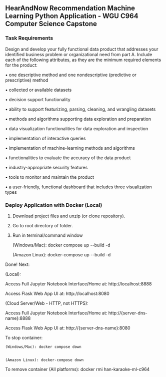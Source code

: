 ## HearAndNow Recommendation Machine Learning Python Application - WGU C964 Computer Science Capstone

### Task Requirements

Design and develop your fully functional data product that addresses your identified business problem or organizational need from part A. Include each of the following attributes, as they are the minimum required elements for the product:

•   one descriptive method and one nondescriptive (predictive or prescriptive) method

•   collected or available datasets

•   decision support functionality

•   ability to support featurizing, parsing, cleaning, and wrangling datasets

•   methods and algorithms supporting data exploration and preparation

•   data visualization functionalities for data exploration and inspection

•   implementation of interactive queries

•   implementation of machine-learning methods and algorithms

•   functionalities to evaluate the accuracy of the data product

•   industry-appropriate security features

•   tools to monitor and maintain the product

•   a user-friendly, functional dashboard that includes three visualization types

### Deploy Application with Docker (Local)
1. Download project files and unzip (or clone repository).
2. Go to root directory of folder.
3. Run in terminal/command window

    (Windows/Mac): docker compose up --build -d


    (Amazon Linux): docker-compose up --build -d 

Done! Next:

(Local):

Access Full Jupyter Notebook Interface/Home at: http://localhost:8888

Access Flask Web App UI at: http://localhost:8080



(Cloud Server/Web - HTTP, not HTTPS):

Access Full Jupyter Notebook Interface/Home at: http://{server-dns-name}:8888

Access Flask Web App UI at: http://{server-dns-name}:8080



To stop container:

    (Windows/Mac): docker compose down


    (Amazon Linux): docker-compose down


To remove container (All platforms): docker rmi han-karaoke-ml-c964

